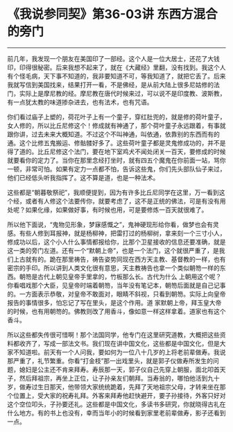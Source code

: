# 《我说参同契》第36-03讲 东西方混合的旁门

------

前几年，我发现一个朋友在美国印了一部经。这个人是一位大居士，还花了大钱印，印得很秘密。后来我想不起来了，就在《大藏经》里翻，没有找到。我这个人有个怪毛病，天下事不知道的，我非要知道不可，等我知道了，就把它丢了。后来我就写信到美国找来，结果打开一看，不是佛经，是从前大陆上很多尼姑修的法门，实际上是摩尼教的经。摩尼教在唐代时候来过，可以说不是印度教、波斯教，有一点犹太教的味道掺杂进去，也有法术，也有咒语。

你们看过庙子上塑的，荷花叶子上有一个童子，穿红肚兜的，就是修的荷叶童子，女人修的，所以比丘尼修这个！修成就有神通了，那个荷叶童子永远跟着，有事就跟你讲，过去未来大概知道。不过这个不叫神通，叫依通，依靠别的东西而有的通。这个比修五鬼搬运、修骷髅好多了。这些荷叶童子都是灵鬼修成功的，并不是得了道的。比丘尼修这个法门，要在地下室鸡犬不闻处闭关一百天，要修成的时候就要看你的定力了。当你在那里念经打坐时，就有四五个魔鬼在你前面一站，骂你一顿，非常可怕。如果有定力一点都不怕，告诉这些鬼，你们先头部队仙子来过，他们已经低头听我指挥了。这不算是道，也是一种法术。

这些都是“朝暮敬祭祀”，我顺便提到，因为有许多比丘尼同学在这里，万一看到这个经，或者有人修这个法要传你，就要考虑了，这不是正统的佛法，可是有没有用处呢？如果化缘，如果做好事，有时候也用，可是要修炼一百天就很难了。

所以他下面说，“鬼物见形象，梦寐感慨之”，鬼神硬现形给你看，做梦也会有灵感。有些人修到耳报神，就是杨柳神，把雷打过的杨柳树，拿来刻一个三寸小人，修成功以后，这个小人什么事情都报给你，比那个卫星接收的信息还要准确，就是这一类的旁门左道。还有一个“默朝上帝”，也是一个法门，这个就很严重了，是我们上古就有的。跪在那里祷告，祷告姿势同现在西方天主教、基督教的一样，也有密宗的手印。所以讲到人类文化很有意思，天主教祷告也拿一个类似朝笏一样的东西。朝笏是古代上朝见皇帝手里拿的，竹板那么长。古代为什么 上朝用这个呢？你看唱戏那个大臣，见皇帝时端着朝笏，当年没有笔记本，朝笏后面就是自己记事的。一方面表示恭敬，对皇帝不敢面对，眼睛不斜视，只看到朝笏。实际上向皇帝报告的事情很多，怕忘记了写在里头，是这个作用。道 家默朝上帝，拜玉皇大帝的时候，也有用朝笏的。佛教则改了用香斗，像如意一样这样拿着。道家也有这个香斗。

所以这些都失传很可惜啊！那个法国同学，他专门在这里研究道教，大概把这些资料都收齐了，写成一部法文书。我们现在讲中国文化，这些都是中国文化，但是大家不知道啦。前天有一个人问我，要如何为一位八十几岁的上将老前辈做寿。我说那严重了，礼节繁重。你看“打金枝”那一出戏里头，就是郭子仪做寿所发生的问题，媳妇是公主还不肯来拜寿。寿辰那一天，郭子仪自己先穿上朝服，面北叩首天子，然后拜祖宗，再坐上正位，让子孙亲友们朝拜。当寿翁的，哪怕他活到九十岁，做寿过生日那天，他带领大家统统跪着，先拜了天地祖宗父母，才转来坐在那个位置上，受大家的祝寿礼拜。外客来拜寿他赶快避开，要子孙接待，外客只好对这个空位叩头，子孙要还礼。这些都是中国文化，多读书多研究，你就晓得古礼在什么地方。有的书上也没有，幸而当年小的时候看到家里老前辈做寿，影子还看到一点。